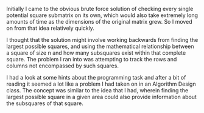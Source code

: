 Initially I came to the obvious brute force solution of checking every single potential square submatrix on its own, which would also take extremely long amounts of time as the dimensions of the original matrix grew. So I moved on from that idea relatively quickly.

I thought that the solution might involve working backwards from finding the largest possible squares, and using the mathematical relationship between a square of size n and how many subsquares exist within that complete square. The problem I ran into was attempting to track the rows and columns not encompassed by such squares.

I had a look at some hints about the programming task and after a bit of reading it seemed a lot like a problem I had taken on in an Algorithm Design class. The concept was similar to the idea that I had, wherein finding the largest possible square in a given area could also provide information about the subsquares of that square.
